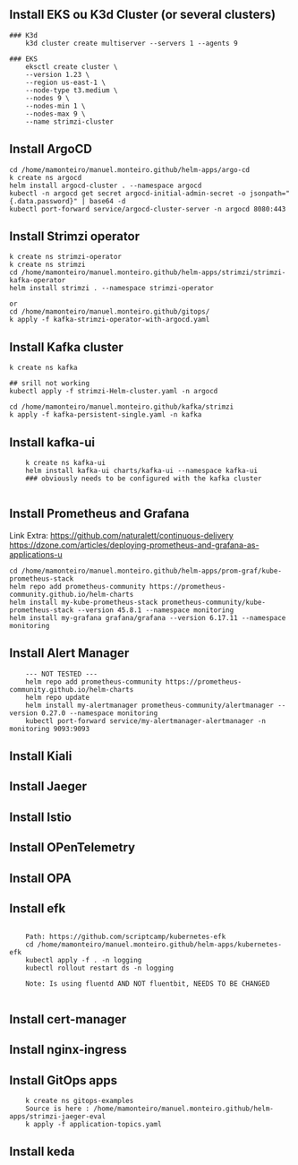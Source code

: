 
## Install EKS ou K3d Cluster (or several clusters)
    ### K3d
        k3d cluster create multiserver --servers 1 --agents 9

    ### EKS
        eksctl create cluster \
        --version 1.23 \
        --region us-east-1 \
        --node-type t3.medium \
        --nodes 9 \
        --nodes-min 1 \
        --nodes-max 9 \
        --name strimzi-cluster

## Install ArgoCD
    
    cd /home/mamonteiro/manuel.monteiro.github/helm-apps/argo-cd
    k create ns argocd
    helm install argocd-cluster . --namespace argocd
    kubectl -n argocd get secret argocd-initial-admin-secret -o jsonpath="{.data.password}" | base64 -d
    kubectl port-forward service/argocd-cluster-server -n argocd 8080:443
    
## Install Strimzi operator
    k create ns strimzi-operator
    k create ns strimzi
    cd /home/mamonteiro/manuel.monteiro.github/helm-apps/strimzi/strimzi-kafka-operator
    helm install strimzi . --namespace strimzi-operator
    
    or 
    cd /home/mamonteiro/manuel.monteiro.github/gitops/
    k apply -f kafka-strimzi-operator-with-argocd.yaml


## Install Kafka cluster
    k create ns kafka

    ## srill not working
    kubectl apply -f strimzi-Helm-cluster.yaml -n argocd

    cd /home/mamonteiro/manuel.monteiro.github/kafka/strimzi
    k apply -f kafka-persistent-single.yaml -n kafka

## Install kafka-ui
```
    k create ns kafka-ui
    helm install kafka-ui charts/kafka-ui --namespace kafka-ui
    ### obviously needs to be configured with the kafka cluster
    
```
## Install Prometheus and  Grafana
Link Extra: https://github.com/naturalett/continuous-delivery
            \
            https://dzone.com/articles/deploying-prometheus-and-grafana-as-applications-u

```
cd /home/mamonteiro/manuel.monteiro.github/helm-apps/prom-graf/kube-prometheus-stack
helm repo add prometheus-community https://prometheus-community.github.io/helm-charts
helm install my-kube-prometheus-stack prometheus-community/kube-prometheus-stack --version 45.8.1 --namespace monitoring
helm install my-grafana grafana/grafana --version 6.17.11 --namespace monitoring
```



## Install Alert Manager 
```
    --- NOT TESTED ---
    helm repo add prometheus-community https://prometheus-community.github.io/helm-charts
    helm repo update
    helm install my-alertmanager prometheus-community/alertmanager --version 0.27.0 --namespace monitoring
    kubectl port-forward service/my-alertmanager-alertmanager -n monitoring 9093:9093
```


## Install Kiali
## Install Jaeger
## Install Istio
## Install OPenTelemetry
## Install OPA

## Install efk
```
    
    Path: https://github.com/scriptcamp/kubernetes-efk
    cd /home/mamonteiro/manuel.monteiro.github/helm-apps/kubernetes-efk
    kubectl apply -f . -n logging
    kubectl rollout restart ds -n logging
    
    Note: Is using fluentd AND NOT fluentbit, NEEDS TO BE CHANGED
    
```

## Install cert-manager
## Install nginx-ingress

## Install GitOps apps
```
    k create ns gitops-examples
    Source is here : /home/mamonteiro/manuel.monteiro.github/helm-apps/strimzi-jaeger-eval
    k apply -f application-topics.yaml
```

## Install keda


